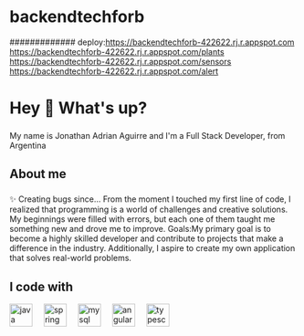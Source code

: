 # backendtechforb

############# deploy:https://backendtechforb-422622.rj.r.appspot.com
https://backendtechforb-422622.rj.r.appspot.com/plants
https://backendtechforb-422622.rj.r.appspot.com/sensors
https://backendtechforb-422622.rj.r.appspot.com/alert

<h1 align="left">Hey 👋 What's up?</h1>

###

<p align="left">My name is Jonathan Adrian Aguirre and I'm a Full Stack Developer, from Argentina</p>

###

<h2 align="left">About me</h2>

###

<p align="left">✨ Creating bugs since... From the moment I touched my first line of code, I realized that programming is a world of challenges and creative solutions. My beginnings were filled with errors, but each one of them taught me something new and drove me to improve. Goals:My primary goal is to become a highly skilled developer and contribute to projects that make a difference in the industry. Additionally, I aspire to create my own application that solves real-world problems.<br></p>

###

<h2 align="left">I code with</h2>



<div align="left">
  <img src="https://cdn.jsdelivr.net/gh/devicons/devicon/icons/java/java-original.svg" height="40" alt="java logo"  />
  <img width="12" />
  <img src="https://cdn.jsdelivr.net/gh/devicons/devicon/icons/spring/spring-original.svg" height="40" alt="spring logo"  />
  <img width="12" />
  <img src="https://cdn.jsdelivr.net/gh/devicons/devicon/icons/mysql/mysql-original.svg" height="40" alt="mysql logo"  />
  <img width="12" />
  <img src="https://cdn.jsdelivr.net/gh/devicons/devicon/icons/angularjs/angularjs-original.svg" height="40" alt="angularjs logo"  />
  <img width="12" />
  <img src="https://cdn.jsdelivr.net/gh/devicons/devicon/icons/typescript/typescript-original.svg" height="40" alt="typescript logo"  />
</div>


